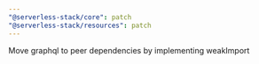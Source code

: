 ```yaml
---
"@serverless-stack/core": patch
"@serverless-stack/resources": patch
---
```


Move graphql to peer dependencies by implementing weakImport
